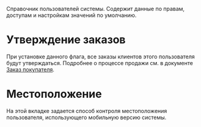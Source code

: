 ﻿Справочник пользователей системы. Содержит данные по правам, доступам и настройкам значений по умолчанию.

# Утверждение заказов

При установке данного флага, все заказы клиентов этого пользователя будут утверждаться. Подробнее о процессе продажи см. в документе [Заказ покупателя](/d/SalesOrder).

# Местоположение

На этой вкладке задается способ контроля местоположения пользователя, использующего мобильную версию системы.